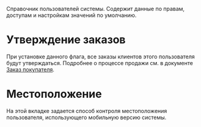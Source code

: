 ﻿Справочник пользователей системы. Содержит данные по правам, доступам и настройкам значений по умолчанию.

# Утверждение заказов

При установке данного флага, все заказы клиентов этого пользователя будут утверждаться. Подробнее о процессе продажи см. в документе [Заказ покупателя](/d/SalesOrder).

# Местоположение

На этой вкладке задается способ контроля местоположения пользователя, использующего мобильную версию системы.